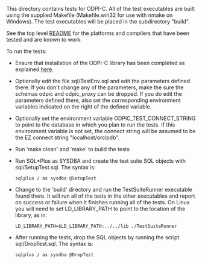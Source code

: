 This directory contains tests for ODPI-C. All of the test executables are built
using the supplied Makefile (Makefile.win32 for use with nmake on Windows). The
test executables will be placed in the subdirectory "build".

See the top level [README](../README.md) for the platforms and compilers that
have been tested and are known to work.

To run the tests:

  - Ensure that installation of the ODPI-C library has been completed as
    explained [here](https://oracle.github.io/odpi/doc/installation.html).

  - Optionally edit the file sql/TestEnv.sql and edit the parameters defined
    there. If you don't change any of the parameters, make the sure the schemas
    odpic and odpic_proxy can be dropped. If you do edit the parameters defined
    there, also set the corresponding environment variables indicated on the
    right of the defined variable.

  - Optionally set the environment variable ODPIC_TEST_CONNECT_STRING to point
    to the database in which you plan to run the tests. If this environment
    variable is not set, the connect string will be assumed to be the
    EZ connect string "localhost/orclpdb".

  - Run 'make clean' and 'make' to build the tests

  - Run SQL\*Plus as SYSDBA and create the test suite SQL objects with
    sql/SetupTest.sql.  The syntax is:

        sqlplus / as sysdba @SetupTest

  - Change to the 'build' directory and run the TestSuiteRunner executable
    found there. It will run all of the tests in the other executables and
    report on success or failure when it finishes running all of the tests.
    On Linux you will need to set LD_LIBRARY_PATH to point to the location of
    the library, as in:

        LD_LIBRARY_PATH=$LD_LIBRARY_PATH:../../lib ./TestSuiteRunner

  - After running the tests, drop the SQL objects by running the
    script sql/DropTest.sql.  The syntax is:

        sqlplus / as sysdba @DropTest

